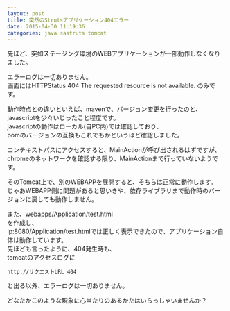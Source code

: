 ```yaml
---
layout: post
title: 突然のStrutsアプリケーション404エラー
date: 2015-04-30 11:19:36
categories: java sastruts tomcat
---
```

<!-- {% raw %} -->
<p>先ほど、突如ステージング環境のWEBアプリケーションが一部動作しなくなりました。</p>

<p>エラーログは一切ありません。<br>
画面にはHTTPStatus 404 The requested resource is not available. のみです。</p>

<p>動作時点との違いといえば、mavenで、バージョン変更を行ったのと、javascriptを少々いじったこと程度です。<br>
javascriptの動作はローカル(自PC内)では確認しており、<br>
pomのバージョンの互換もこれでもかというほど確認しました。</p>

<p>コンテキストパスにアクセスすると、MainActionが呼び出されるはずですが、chromeのネットワークを確認する限り、MainActionまで行っていないようです。</p>

<p>そのTomcat上で、別のWEBAPPを展開すると、そちらは正常に動作します。<br>
じゃあWEBAPP側に問題があると思いきや、依存ライブラリまで動作時のバージョンに戻しても動作しません。</p>

<p>また、webapps/Application/test.html<br>
を作成し、<br>
ip:8080/Application/test.htmlでは正しく表示できたので、アプリケーション自体は動作しています。<br>
先ほども言ったように、404発生時も、<br>
tomcatのアクセスログに</p>

<pre><code>http://リクエストURL 404
</code></pre>

<p>と出る以外、エラーログは一切ありません。</p>

<p>どなたかこのような現象に心当たりのあるかたはいらっしゃいませんか？</p>
<!-- {% endraw %} -->
